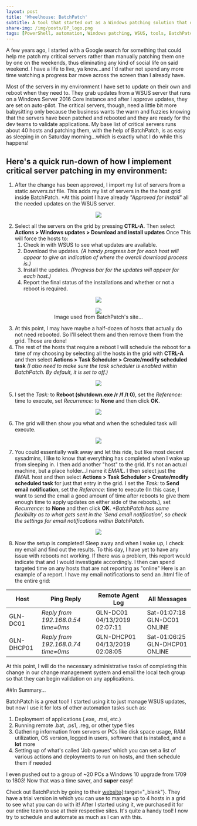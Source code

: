 ```yaml
---
layout: post
title: 'Wheelhouse: BatchPatch'
subtitle: A tool that started out as a Windows patching solution that does WAY more than that! 
share-img: /img/posts/BP_logo.png
tags: [PowerShell, automation, Windows patching, WSUS, tools, BatchPatch]
---
```

A few years ago, I started with a Google search for something that could help me patch my critical servers rather than manually patching them one by one on the weekends, thus eliminating any kind of social life on said weekend. I have a life to live, ya know...and I'd rather not spend any more time watching a progress bar move across the screen than I already have.

Most of the servers in my environment I have set to update on their own and reboot when they need to. They grab updates from a WSUS server that runs on a Windows Server 2016 Core instance and after I approve updates, they are set on auto-pilot. The critical servers, though, need a little bit more babysitting only because the business wants the warm and fuzzies knowing that the servers have been patched and rebooted and they are ready for the dev teams to validate applications. My base list of critical servers runs about 40 hosts and patching them, with the help of BatchPatch, is as easy as sleeping in on Saturday morning...which is exactly what I do while this happens!

## Here's a quick run-down of how I implement critical server patching in my environment:

1. After the change has been approved, I import my list of servers from a static _servers.txt_ file. This adds my list of servers in the the host grid inside BatchPatch. *At this point I have already _"Approved for install"_ all the needed updates on the WSUS server.

<p align="center">
  <img src="/img/posts/wh-batchpatch_0.jpg">
</p>

2. Select all the servers on the grid by pressing **CTRL-A**. Then select **Actions > Windows updates > Download and install updates** Once This will force the hosts to:
   1. Check in with WSUS to see what updates are available.
   2. Download the updates. _(A handy progress bar for each host will appear to give an indication of where the overall download process is.)_
   3. Install the updates. _(Progress bar for the updates will appear for each host.)_
   4. Report the final status of the installations and whether or not a reboot is required.

<p align="center">
  <img src="/img/posts/wh-batchpatch_1.jpg">
</p>

<figure align="center">
  <img src="/img/posts/wh-batchpatch_2.png" />
  <figcaption>Image used from BatchPatch's site...</Figcaption>
</figure>

3. At this point, I may have maybe a half-dozen of hosts that actually do not need rebooted. So I'll select them and then remove them from the grid. Those are done!
4. The rest of the hosts that require a reboot I will schedule the reboot for a time of my choosing by selecting all the hosts in the grid with **CTRL-A** and then select **Actions > Task Scheduler > Create/modify scheduled task** _(I also need to make sure the task scheduler is enabled within BatchPatch. By default, it is set to off.)_
 
<p align="center">
  <img src="/img/posts/wh-batchpatch_3.jpg">
</p>

5. I set the _Task:_ to **Reboot (shutdown.exe /r /f /t 0)**, set the _Reference:_ time to execute, set _Recurrence:_ to **None** and then click **OK**.

<p align="center">
  <img src="/img/posts/wh-batchpatch_4.jpg">
</p>

6. The grid will then show you what and when the scheduled task will execute.

<p align="center">
  <img src="/img/posts/wh-batchpatch_5.jpg">
</p>

7. You could essentially walk away and let this ride, but like most decent sysadmins, I like to know that everything has completed when I wake up from sleeping in. I then add another "host" to the grid. It's not an actual machine, but a place holder...I name it _EMAIL_. I then select just the _EMAIL_ host and then select **Actions > Task Scheduler > Create/modify scheduled task** for just that entry in the grid. I set the _Task:_ to **Send email notification**, set the _Reference:_ time to execute (In this case, I want to send the email a good amount of time after reboots to give them enough time to apply updates on either side of the reboots.), set _Recurrence:_ to **None** and then click **OK**. _*BatchPatch has some flexibility as to what gets sent in the 'Send email notification', so check the settings for email notifications within BatchPatch._

<p align="center">
  <img src="/img/posts/wh-batchpatch_6.jpg">
</p>

8. Now the setup is completed! Sleep away and when I wake up, I check my email and find out the results. To this day, I have yet to have any issue with reboots not working. If there was a problem, this report would indicate that and I would investigate accordingly. I then can spend targeted time on any hosts that are not reporting as "online" Here is an example of a report. I have my email notifications to send an .html file of the entire grid:

| **Host**   | **Ping Reply**                     | **Remote Agent Log**           | **All Messages**               |
|------------|------------------------------------|--------------------------------|--------------------------------|
| GLN-DC01   | _Reply from 192.168.0.54 time=0ms_ | GLN-DC01 04/13/2019 02:07:11   | Sat-01:07:18 GLN-DC01 ONLINE   |
| GLN-DHCP01 | _Reply from 192.168.0.74 time=0ms_ | GLN-DHCP01 04/13/2019 02:08:05 | Sat-01:06:25 GLN-DHCP01 ONLINE |

At this point, I will do the necessary administrative tasks of completing this change in our change management system and email the local tech group so that they can begin validation on any applications.

##In Summary...

BatchPatch is a great tool! I started using it to just manage WSUS updates, but now I use it for lots of other automation tasks such as:

1. Deployment of applications (.exe, .msi, etc.)
2. Running remote .bat, .ps1, .reg, or other type files
3. Gathering information from servers or PCs like disk space usage, RAM utilization, OS version, logged in users, software that is installed, and a **lot** more
4. Setting up of what's called 'Job queues' which you can set a list of various actions and deployments to run on hosts, and then schedule them if needed

I even pushed out to a group of ~20 PCs a Windows 10 upgrade from 1709 to 1803! Now that was a time saver, and **super** easy!

Check out BatchPatch by going to their [website](https://batchpatch.com){:target="_blank"}. They have a trial version in which you can use to manage up to 4 hosts in a grid to see what you can do with it! After I started using it, we purchased it for our entire team to use at their respective sites. It's quite a handy tool! I now try to schedule and automate as much as I can with this.